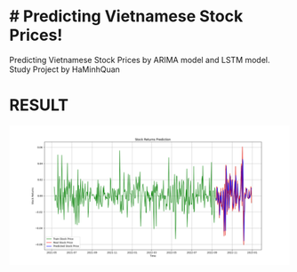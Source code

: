 # # Predicting Vietnamese Stock Prices!

Predicting Vietnamese Stock Prices by ARIMA model and LSTM model.
Study Project by HaMinhQuan

# RESULT

![Handlebars templates](static/img/arima_model_returns.png)
